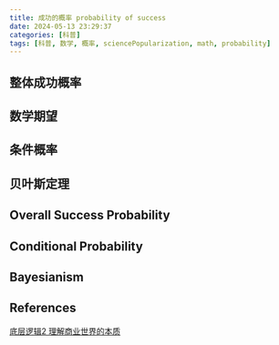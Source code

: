 ```yaml
---
title: 成功的概率 probability of success
date: 2024-05-13 23:29:37
categories: [科普]
tags: [科普, 数学, 概率, sciencePopularization, math, probability]
---
```

## 整体成功概率

## 数学期望

## 条件概率

## 贝叶斯定理

## Overall Success Probability

## Conditional Probability

## Bayesianism

## References
[底层逻辑2 理解商业世界的本质](https://weread.qq.com/web/reader/0b0322e0813ab7435g0197d8?)